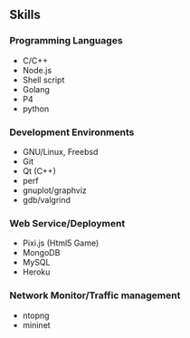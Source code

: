 ## Skills

### Programming Languages

* C/C++
* Node.js
* Shell script
* Golang
* P4 
* python 


### Development Environments

* GNU/Linux, Freebsd 
* Git
* Qt (C++)
* perf
* gnuplot/graphviz
* gdb/valgrind

### Web Service/Deployment

* Pixi.js (Html5 Game)
* MongoDB
* MySQL
* Heroku

### Network Monitor/Traffic management 

* ntopng
* mininet